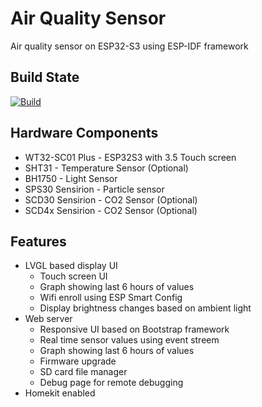 # Air Quality Sensor
Air quality sensor on ESP32-S3 using ESP-IDF framework

## Build State
[![Build](https://github.com/dk307/AirQualitySensor-IDF/actions/workflows/build.yml/badge.svg)](https://github.com/dk307/AirQualitySensor-IDF/actions/workflows/build.yml)

## Hardware Components
* WT32-SC01 Plus - ESP32S3 with 3.5 Touch screen
* SHT31 - Temperature Sensor (Optional)
* BH1750 - Light Sensor
* SPS30 Sensirion - Particle sensor
* SCD30 Sensirion - CO2 Sensor (Optional)
* SCD4x Sensirion - CO2 Sensor (Optional)

## Features
* LVGL based display UI
  * Touch screen UI
  * Graph showing last 6 hours of values
  * Wifi enroll using ESP Smart Config
  * Display brightness changes based on ambient light
* Web server
  * Responsive UI based on Bootstrap framework
  * Real time sensor values using event streem
  * Graph showing last 6 hours of values
  * Firmware upgrade
  * SD card file manager
  * Debug page for remote debugging
* Homekit enabled
